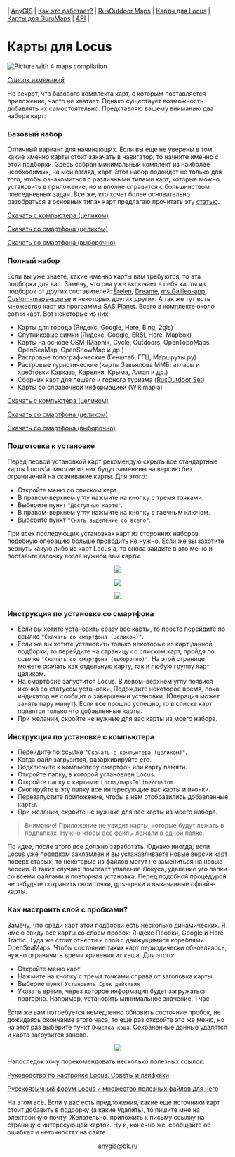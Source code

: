 | [AnyGIS][01] | [Как это работает?][02] | [RusOutdoor Maps][03] | [Карты для Locus][04] | [Карты для GuruMaps][05] | [API][06] |


[01]: https://nnngrach.github.io/map-sources/index
[02]: https://nnngrach.github.io/map-sources/Web/Html/Description
[03]: https://nnngrach.github.io/map-sources/Web/Html/RusOutdoor
[04]: https://nnngrach.github.io/map-sources/Web/Html/Locus
[05]: https://nnngrach.github.io/map-sources/Web/Html/Galileo
[06]: https://nnngrach.github.io/map-sources/Web/Html/Api




# Карты для Locus

![Picture with 4 maps compilation](https://nnngrach.github.io/map-sources/Web/Img/4maps.jpg)

[*Список изменений*][16]

[16]: https://nnngrach.github.io/map-sources/Web/Html/Changelog

Не секрет, что базового комплекта карт, с которым поставляется приложение, часто не хватает. Однако существует возможность добавлять их самостоятельно. Представляю вашему вниманию два набора карт:

### Базовый набор
Отличный вариант для начинающих. Если вы еще не уверены в том, какие именно карты стоит закачать в навигатор, то начните именно с этой подборки. Здесь собран минимальный комплект из наиболее необходимых, на мой взгляд, карт.  Этот набор подойдет не только для того, чтобы ознакомиться с различными типами карт, которые можно установить в приложение, но и вполне справится с большинством повседневных задач. Все же, кто хочет более основательно разобраться в основных типах карт предлагаю прочитать эту [статью][1].

[Скачать с компьютера (целиком)][3]

[Скачать со смартфона (целиком)][2]

[Скачать со смартфона (выборочно)][0]


[1]: https://shuriktravel.ru/maps/

[2]: locus-actions://https/raw.githubusercontent.com/nnngrach/map-sources/master/Locus_online_maps/Installers/AnyGIS_short_set.xml

[3]: https://minhaskamal.github.io/DownGit/#/home?url=https://github.com/nnngrach/map-sources/tree/master/Locus_online_maps/Maps_short

[0]: https://nnngrach.github.io/map-sources/Web/Html/Download/LocusShort

### Полный набор
Если вы уже знаете, какие именно карты вам требуются, то эта подборка для вас. Замечу, что она уже включает в себя карты из подборок от других составителей: [Erelen][6], [Dreame][7], [ms.Galileo-app][8], [Custom-maps-sourse][9] и некоторых других других. А так же тут есть множество карт из программы [SAS.Planet][10]. Всего в комплекте около сотни карт. Вот некоторые из них:

- Карты для города (Яндекс, Google, Here, Bing, 2gis)
- Спутниковые симки (Яндекс, Google, ERSI, Here, Mapbox) 
- Карты на основе OSM (Mapnik, Cycle, Outdoors, OpenTopoMaps, OpenSeaMap, OpenSnowMap и др.)
- Растровые топографические (Генштаб, ГГЦ, Маршруты.ру)
- Растровые туристические (карты Завьялова ММБ; атласы и хребтовки Кавказа, Карелии, Крыма, Алтая и др.)
- Сборник карт для пешего и горного туризма ([RusOutdoor Set][5])
- Карты со справочной информацией (Wikimapia)

[Скачать с компьютера (целиком)][11]

[Скачать со смартфона (целиком)][12]

[Скачать со смартфона (выборочно)][13]


[5]: https://github.com/nnngrach/map-sources/tree/master/Experimantal_area
[6]: https://melda.ru/locus/maps/
[7]: http://4pda.ru/forum/index.php?showtopic=210573&st=3060#entry52768866
[8]: https://ms.galileo-app.com/
[9]: https://custom-map-source.appspot.com/
[10]: http://www.sasgis.org/

[11]: https://minhaskamal.github.io/DownGit/#/home?url=https://github.com/nnngrach/map-sources/tree/master/Locus_online_maps/Maps_full

[12]: locus-actions://https/raw.githubusercontent.com/nnngrach/map-sources/master/Locus_online_maps/Installers/AnyGIS_full_set.xml

[13]: https://nnngrach.github.io/map-sources/Web/Html/Download/LocusFull


### Подготовка к установке

Перед первой установкой карт рекомендую скрыть все стандартные карты Locus'a: многие из них будут заменены на версию без ограничений на скачивание карты. Для этого:

* Откройте меню со списком карт.
* В правом-верхнем углу нажмите на кнопку с тремя точками.
* Выберите пункт `"Доступные карты"`.
* В правом-верхнем углу нажмите на кнопку с гаечным ключом.
* Выберите пункт `"Снять выделение со всего"`.

При всех последующих установках карт из сторонних наборов подобную операцию больше проводить не нужно. Если же вы захотите вернуть какую либо из карт Locus'а, то снова зайдите в это меню и поставьте галочку возле нужной вам карты.

<p align="center">
<img src="https://docs.locusmap.eu/lib/exe/fetch.php?media=manual:user_guide:mapsmanager2.png"/>
</p>

<p align="center">
<img src="https://docs.locusmap.eu/lib/exe/fetch.php?media=manual:user_guide:mapsmanager9.png"/>
</p>

<p align="center">
<img src="https://docs.locusmap.eu/lib/exe/fetch.php?media=manual:user_guide:mapsmanager10.png"/>
</p>




### Инструкция по установке со смартфона
* Если вы хотите установить сразу все карты, то просто перейдите по ссылке `"Скачать со смартфона (целиком)"`. 
* Если же вы хотите установить только некоторые из карт данной подборки, то перейдите на страницу со списком карт, пройдя по ссылке `"Скачать со смартфона (выборочно)"`. На этой странице можете скачать как отдельную карту, так и любую группу карт целиком.
* На смартфоне запустится Locus. В левом-верхнем углу появися иконка со статусом установки. Подождите некоторое время, пока индикатор не сообщит о завершении установки. (Операция может занять пару минут). Если все прошло успешно, то в списке карт появятся только что добавленные карты.
* При желании, скройте не нужные для вас карты из моего набора.




### Инструкция по установке с компьютера
* Перейдите по ссылке `"Скачать с компьютера (целиком)"`.
* Когда файл загрузится, разархивируйте его. 
* Подключите к компьютеру смартфон или карту памяти.
* Откройте папку, в которой установлен Locus.
* Откройте папку с картами: `Locus/mapsOnline/custom`.
* Скопируйте в эту папку все интересующие вас карты и иконки.
* Перезапустите приложение, чтобы в нем отобразились добавленные карты.
* При желании, скройте не нужные для вас карты из моего набора.

> Внимание! Приложение не увидит карты, которые будут лежать в подпапках. Нужно чтобы все файлы лежали в одной папке.

По идее, после этого все должно заработать. Однако иногда, если Locus уже порядком захламлен и вы устанавливаете новые версии карт поверх старых, то некоторые из файлов могут не замениться на новые версии. В таких случаях помогает удаление Локуса, удаление уго папки со всеми файлами и повторная установка. Перед подобной процедурой не забудьте сохранить свои точки, gps-треки и выкачанные офлайн-карты.


### Как настроить слой с пробками?
Замечу, что среди карт этой подборки есть несколько динамических. Я имею ввиду все карты со слоем пробок: Яндекс Пробки, Google и Here Traffic. Туда же стоит отнести и слой с движущимися кораблями OpenSeaMaps. Чтобы состояние таких карт периодически обновлялось, нужно ограничить время хранения их кэша. Для этого:
* Откройте меню карт
* Нажмите на кнопку с тремя точками справа от заголовка карты
* Выберие пункт `Установить Срок действия`
* Указать время, через которое информация будет загружаться повторно. Например, установить минимальное значение: 1 час

Если же вам потребуется немедленно обновить состояние пробок, не дожидаясь окончание этого часа, то еще раз откройте это же меню, но на этот раз выберите пункт `Очистка кэша`. Сохраненные данные удалятся и карта загрузится заново.

<p align="center">
<img src="https://docs.locusmap.eu/lib/exe/fetch.php?media=manual:user_guide:mapsmanager.png"/>
</p>

Напоследок хочу порекомендовать несколько полезных ссылок:

[Руководство по настройке Locus. Советы и лайфхаки][14]

[Русскоязычный форум Locus и множество полезных файлов для него][15]

[14]: https://shuriktravel.ru/locusmap_firststep/

[15]: http://4pda.ru/forum/index.php?showtopic=210573

На этом всё. Если у вас есть предложения, какие еще источники карт стоит добавить в подборку (а какие удалить), то пишите мне на электронную почту. Желательно, приложить к письму ссылку на страницу с интересующей картой. Ну и, конечно же, сообщайте об ошибках и неточностях на сайте.


<p align="center">
<a href="mailto:anygis@bk.ru">anygis@bk.ru</a> 
</p>

